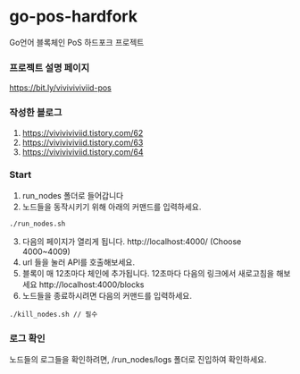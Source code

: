 # go-pos-hardfork
Go언어 블록체인 PoS 하드포크 프로젝트

### 프로젝트 설명 페이지
https://bit.ly/viviviviviid-pos

### 작성한 블로그
1. https://viviviviviid.tistory.com/62
2. https://viviviviviid.tistory.com/63
3. https://viviviviviid.tistory.com/64

### Start
1. run_nodes 폴더로 들어갑니다
2. 노드들을 동작시키기 위해 아래의 커맨드를 입력하세요.
```
./run_nodes.sh
```
3. 다음의 페이지가 열리게 됩니다. http://localhost:4000/ (Choose 4000~4009)
4. url 들을 눌러 API를 호출해보세요.
5. 블록이 매 12초마다 체인에 추가됩니다. 12초마다 다음의 링크에서 새로고침을 해보세요 http://localhost:4000/blocks
6. 노드들을 종료하시려면 다음의 커맨드를 입력하세요.
```
./kill_nodes.sh // 필수
```

### 로그 확인
노드들의 로그들을 확인하려면, /run_nodes/logs 폴더로 진입하여 확인하세요.



